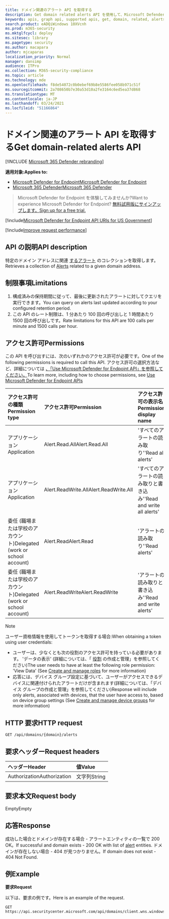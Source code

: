 ```yaml
---
title: ドメイン関連のアラート API を取得する
description: Get domain related alerts API を使用して、Microsoft Defender for Endpoint の特定のドメイン アドレスに関連するアラートを取得する方法について説明します。
keywords: apis, graph api, supported apis, get, domain, related, alerts
search.product: eADQiWindows 10XVcnh
ms.prod: m365-security
ms.mktglfcycl: deploy
ms.sitesec: library
ms.pagetype: security
ms.author: macapara
author: mjcaparas
localization_priority: Normal
manager: dansimp
audience: ITPro
ms.collection: M365-security-compliance
ms.topic: article
ms.technology: mde
ms.openlocfilehash: f8de54072c0b0ebef69b8e5586fee058b971c51f
ms.sourcegitcommit: 2a708650b7e30a53d10a2fe3164c6ed5ea37d868
ms.translationtype: MT
ms.contentlocale: ja-JP
ms.lasthandoff: 03/24/2021
ms.locfileid: "51166864"
---
```

# <a name="get-domain-related-alerts-api"></a><span data-ttu-id="62c48-104">ドメイン関連のアラート API を取得する</span><span class="sxs-lookup"><span data-stu-id="62c48-104">Get domain-related alerts API</span></span>

[!INCLUDE [Microsoft 365 Defender rebranding](../../includes/microsoft-defender.md)]

<span data-ttu-id="62c48-105">**適用対象:**</span><span class="sxs-lookup"><span data-stu-id="62c48-105">**Applies to:**</span></span>
- [<span data-ttu-id="62c48-106">Microsoft Defender for Endpoint</span><span class="sxs-lookup"><span data-stu-id="62c48-106">Microsoft Defender for Endpoint</span></span>](https://go.microsoft.com/fwlink/p/?linkid=2154037)
- [<span data-ttu-id="62c48-107">Microsoft 365 Defender</span><span class="sxs-lookup"><span data-stu-id="62c48-107">Microsoft 365 Defender</span></span>](https://go.microsoft.com/fwlink/?linkid=2118804)

> <span data-ttu-id="62c48-108">Microsoft Defender for Endpoint を体験してみませんか?</span><span class="sxs-lookup"><span data-stu-id="62c48-108">Want to experience Microsoft Defender for Endpoint?</span></span> [<span data-ttu-id="62c48-109">無料試用版にサインアップします。</span><span class="sxs-lookup"><span data-stu-id="62c48-109">Sign up for a free trial.</span></span>](https://www.microsoft.com/microsoft-365/windows/microsoft-defender-atp?ocid=docs-wdatp-exposedapis-abovefoldlink) 

[!include[Microsoft Defender for Endpoint API URIs for US Government](../../includes/microsoft-defender-api-usgov.md)]

[!include[Improve request performance](../../includes/improve-request-performance.md)]


## <a name="api-description"></a><span data-ttu-id="62c48-110">API の説明</span><span class="sxs-lookup"><span data-stu-id="62c48-110">API description</span></span>
<span data-ttu-id="62c48-111">特定のドメイン アドレスに関連 [するアラート](alerts.md) のコレクションを取得します。</span><span class="sxs-lookup"><span data-stu-id="62c48-111">Retrieves a collection of [Alerts](alerts.md) related to a given domain address.</span></span>


## <a name="limitations"></a><span data-ttu-id="62c48-112">制限事項</span><span class="sxs-lookup"><span data-stu-id="62c48-112">Limitations</span></span>
1. <span data-ttu-id="62c48-113">構成済みの保持期間に従って、最後に更新されたアラートに対してクエリを実行できます。</span><span class="sxs-lookup"><span data-stu-id="62c48-113">You can query on alerts last updated according to your configured retention period.</span></span>
2. <span data-ttu-id="62c48-114">この API のレート制限は、1 分あたり 100 回の呼び出しと 1 時間あたり 1500 回の呼び出しです。</span><span class="sxs-lookup"><span data-stu-id="62c48-114">Rate limitations for this API are 100 calls per minute and 1500 calls per hour.</span></span>


## <a name="permissions"></a><span data-ttu-id="62c48-115">アクセス許可</span><span class="sxs-lookup"><span data-stu-id="62c48-115">Permissions</span></span>
<span data-ttu-id="62c48-116">この API を呼び出すには、次のいずれかのアクセス許可が必要です。</span><span class="sxs-lookup"><span data-stu-id="62c48-116">One of the following permissions is required to call this API.</span></span> <span data-ttu-id="62c48-117">アクセス許可の選択方法など、詳細については [、「Use Microsoft Defender for Endpoint API」を参照してください。](apis-intro.md)</span><span class="sxs-lookup"><span data-stu-id="62c48-117">To learn more, including how to choose permissions, see [Use Microsoft Defender for Endpoint APIs](apis-intro.md)</span></span>

<span data-ttu-id="62c48-118">アクセス許可の種類</span><span class="sxs-lookup"><span data-stu-id="62c48-118">Permission type</span></span> |   <span data-ttu-id="62c48-119">アクセス許可</span><span class="sxs-lookup"><span data-stu-id="62c48-119">Permission</span></span>  |   <span data-ttu-id="62c48-120">アクセス許可の表示名</span><span class="sxs-lookup"><span data-stu-id="62c48-120">Permission display name</span></span>
:---|:---|:---
<span data-ttu-id="62c48-121">アプリケーション</span><span class="sxs-lookup"><span data-stu-id="62c48-121">Application</span></span> |   <span data-ttu-id="62c48-122">Alert.Read.All</span><span class="sxs-lookup"><span data-stu-id="62c48-122">Alert.Read.All</span></span> |    <span data-ttu-id="62c48-123">'すべてのアラートの読み取り'</span><span class="sxs-lookup"><span data-stu-id="62c48-123">'Read all alerts'</span></span>
<span data-ttu-id="62c48-124">アプリケーション</span><span class="sxs-lookup"><span data-stu-id="62c48-124">Application</span></span> |   <span data-ttu-id="62c48-125">Alert.ReadWrite.All</span><span class="sxs-lookup"><span data-stu-id="62c48-125">Alert.ReadWrite.All</span></span> |   <span data-ttu-id="62c48-126">'すべてのアラートの読み取りと書き込み'</span><span class="sxs-lookup"><span data-stu-id="62c48-126">'Read and write all alerts'</span></span>
<span data-ttu-id="62c48-127">委任 (職場または学校のアカウント)</span><span class="sxs-lookup"><span data-stu-id="62c48-127">Delegated (work or school account)</span></span> | <span data-ttu-id="62c48-128">Alert.Read</span><span class="sxs-lookup"><span data-stu-id="62c48-128">Alert.Read</span></span> | <span data-ttu-id="62c48-129">'アラートの読み取り'</span><span class="sxs-lookup"><span data-stu-id="62c48-129">'Read alerts'</span></span>
<span data-ttu-id="62c48-130">委任 (職場または学校のアカウント)</span><span class="sxs-lookup"><span data-stu-id="62c48-130">Delegated (work or school account)</span></span> | <span data-ttu-id="62c48-131">Alert.ReadWrite</span><span class="sxs-lookup"><span data-stu-id="62c48-131">Alert.ReadWrite</span></span> | <span data-ttu-id="62c48-132">'アラートの読み取りと書き込み'</span><span class="sxs-lookup"><span data-stu-id="62c48-132">'Read and write alerts'</span></span>

>[!Note]
> <span data-ttu-id="62c48-133">ユーザー資格情報を使用してトークンを取得する場合:</span><span class="sxs-lookup"><span data-stu-id="62c48-133">When obtaining a token using user credentials:</span></span>
>- <span data-ttu-id="62c48-134">ユーザーは、少なくとも次の役割のアクセス許可を持っている必要があります。 'データの表示' (詳細については、「 [役割](user-roles.md) の作成と管理」を参照してください)</span><span class="sxs-lookup"><span data-stu-id="62c48-134">The user needs to have at least the following role permission: 'View Data' (See [Create and manage roles](user-roles.md) for more information)</span></span>
>- <span data-ttu-id="62c48-135">応答には、デバイス グループ設定に基づいて、ユーザーがアクセスできるデバイスに関連付けられたアラートだけが含まれます[](machine-groups.md)(詳細については、「デバイス グループの作成と管理」を参照してください)</span><span class="sxs-lookup"><span data-stu-id="62c48-135">Response will include only alerts, associated with devices, that the user have access to, based on device group settings (See [Create and manage device groups](machine-groups.md) for more information)</span></span>

## <a name="http-request"></a><span data-ttu-id="62c48-136">HTTP 要求</span><span class="sxs-lookup"><span data-stu-id="62c48-136">HTTP request</span></span>
```http
GET /api/domains/{domain}/alerts
```

## <a name="request-headers"></a><span data-ttu-id="62c48-137">要求ヘッダー</span><span class="sxs-lookup"><span data-stu-id="62c48-137">Request headers</span></span>

| <span data-ttu-id="62c48-138">ヘッダー</span><span class="sxs-lookup"><span data-stu-id="62c48-138">Header</span></span>        | <span data-ttu-id="62c48-139">値</span><span class="sxs-lookup"><span data-stu-id="62c48-139">Value</span></span>  |
|:--------------|:-------|
| <span data-ttu-id="62c48-140">Authorization</span><span class="sxs-lookup"><span data-stu-id="62c48-140">Authorization</span></span> | <span data-ttu-id="62c48-141">文字列</span><span class="sxs-lookup"><span data-stu-id="62c48-141">String</span></span> |

## <a name="request-body"></a><span data-ttu-id="62c48-142">要求本文</span><span class="sxs-lookup"><span data-stu-id="62c48-142">Request body</span></span>
<span data-ttu-id="62c48-143">Empty</span><span class="sxs-lookup"><span data-stu-id="62c48-143">Empty</span></span>

## <a name="response"></a><span data-ttu-id="62c48-144">応答</span><span class="sxs-lookup"><span data-stu-id="62c48-144">Response</span></span>
<span data-ttu-id="62c48-145">成功した場合とドメインが存在する場合 - アラート[](alerts.md)エンティティの一覧で 200 OK。</span><span class="sxs-lookup"><span data-stu-id="62c48-145">If successful and domain exists - 200 OK with list of [alert](alerts.md) entities.</span></span> <span data-ttu-id="62c48-146">ドメインが存在しない場合 - 404 が見つかりません。</span><span class="sxs-lookup"><span data-stu-id="62c48-146">If domain does not exist - 404 Not Found.</span></span>


## <a name="example"></a><span data-ttu-id="62c48-147">例</span><span class="sxs-lookup"><span data-stu-id="62c48-147">Example</span></span>

<span data-ttu-id="62c48-148">**要求**</span><span class="sxs-lookup"><span data-stu-id="62c48-148">**Request**</span></span>

<span data-ttu-id="62c48-149">以下は、要求の例です。</span><span class="sxs-lookup"><span data-stu-id="62c48-149">Here is an example of the request.</span></span>

```http
GET https://api.securitycenter.microsoft.com/api/domains/client.wns.windows.com/alerts
```
